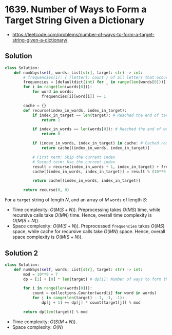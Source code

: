# 1639. Number of Ways to Form a Target String Given a Dictionary

- https://leetcode.com/problems/number-of-ways-to-form-a-target-string-given-a-dictionary/

## Solution

```py
class Solution:
    def numWays(self, words: List[str], target: str) -> int:
        # frequencies[i]: { [letter]: count } of all letters that occur at index[i] in each word
        frequencies = [defaultdict(int) for _ in range(len(words[0]))] 
        for i in range(len(words[0])):
            for word in words:
                frequencies[i][word[i]] += 1

        cache = {}
        def recurse(index_in_words, index_in_target):
            if index_in_target == len(target): # Reached the end of target, valid solution
                return 1

            if index_in_words == len(words[0]): # Reached the end of words, but have not built the entire target
                return 0

            if (index_in_words, index_in_target) in cache: # Cached result
                return cache[(index_in_words, index_in_target)]

            # First term: Skip the current index
            # Second term: Use the current index
            result = recurse(index_in_words + 1, index_in_target) + frequencies[index_in_words][target[index_in_target]] * recurse(index_in_words + 1, index_in_target + 1) 
            cache[(index_in_words, index_in_target)] = result % (10**9 + 7)

            return cache[(index_in_words, index_in_target)]

        return recurse(0, 0) 
```

For a `target` string of length $N$, and an array of $M$ `words` of length $S$:
- Time complexity: $O(M(S + N))$. Preprocessing takes $O(MS)$ time, while recursive calls take $O(MN)$ time. Hence, overall time complexity is $O(M(S + N))$.
- Space complexity: $O(M(S + N))$. Preprocessed `frequencies` takes $O(MS)$ space, while cache for recursive calls take $O(MN)$ space. Hence, overall space complexity is $O(M(S + N))$.

## Solution 2

```py
class Solution:
    def numWays(self, words: List[str], target: str) -> int:
        mod = 10**9 + 7
        dp = [1] + [0] * len(target) # dp[i]: Number of ways to form the first i characters of target

        for i in range(len(words[0])):
            count = collections.Counter(word[i] for word in words)
            for j in range(len(target) - 1, -1, -1):
                dp[j + 1] += dp[j] * count[target[j]] % mod

        return dp[len(target)] % mod
```

- Time complexity: $O(S(M + N))$.
- Space complexity: $O(N)$